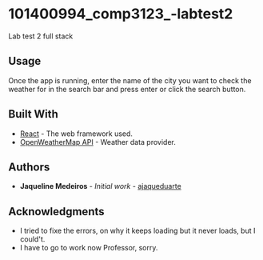 # 101400994_comp3123_-labtest2
Lab test 2 full stack


## Usage

Once the app is running, enter the name of the city you want to check the weather for in the search bar and press enter or click the search button.

## Built With

- [React](https://reactjs.org/) - The web framework used.
- [OpenWeatherMap API](https://openweathermap.org/api) - Weather data provider.

## Authors

- **Jaqueline Medeiros** - *Initial work* - [ajaqueduarte](https://github.com/ajaqueduarte)

## Acknowledgments
 - I tried to fixe the errors, on why it keeps loading but it never loads, but I could't.
 - I have to go to work now Professor, sorry.
